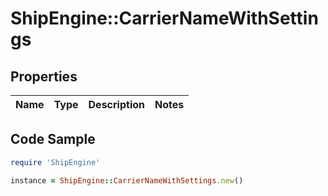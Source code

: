 # ShipEngine::CarrierNameWithSettings

## Properties

Name | Type | Description | Notes
------------ | ------------- | ------------- | -------------

## Code Sample

```ruby
require 'ShipEngine'

instance = ShipEngine::CarrierNameWithSettings.new()
```


